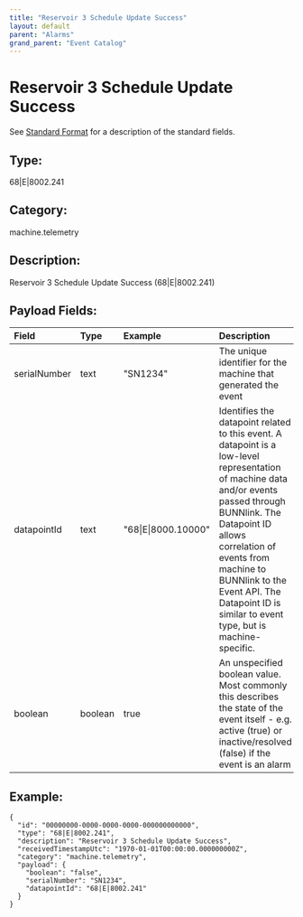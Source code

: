```yaml
---
title: "Reservoir 3 Schedule Update Success"
layout: default
parent: "Alarms"
grand_parent: "Event Catalog"
---
```


# Reservoir 3 Schedule Update Success

See [Standard Format](/event-subscriptions/event-format) for a description of the standard fields.

## Type:

68\|E\|8002.241

## Category:

machine.telemetry

## Description: 

Reservoir 3 Schedule Update Success (68\|E\|8002.241)

## Payload Fields:

| Field | Type | Example | Description |
|:------|:-----|:--------|:------------|
| serialNumber | text | "SN1234" | The unique identifier for the machine that generated the event |
| datapointId | text | "68\|E\|8000.10000" | Identifies the datapoint related to this event. A datapoint is a low-level representation of machine data and/or events passed through BUNNlink. The Datapoint ID allows correlation of events from machine to BUNNlink to the Event API. The Datapoint ID is similar to event type, but is machine-specific. |
| boolean | boolean | true | An unspecified boolean value. Most commonly this describes the state of the event itself - e.g. active (true) or inactive/resolved (false) if the event is an alarm |

## Example:

```
{
  "id": "00000000-0000-0000-0000-000000000000",
  "type": "68|E|8002.241",
  "description": "Reservoir 3 Schedule Update Success",
  "receivedTimestampUtc": "1970-01-01T00:00:00.000000000Z",
  "category": "machine.telemetry",
  "payload": {
    "boolean": "false",
    "serialNumber": "SN1234",
    "datapointId": "68|E|8002.241"
  }
}
```
